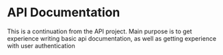 # API Documentation

This is a continuation from the API project. Main purpose is to get experience writing basic api documentation, as well as getting experience with user authentication